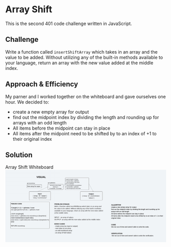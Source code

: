 # Array Shift
This is the second 401 code challenge written in JavaScript.

## Challenge
Write a function called `insertShiftArray` which takes in an array and the value to be added. Without utilizing any of the built-in methods available to your language, return an array with the new value added at the middle index.


## Approach & Efficiency
My parner and I worked together on the whiteboard and gave ourselves one hour. We decided to:
- create a new empty array for output 
- find out the midpoint index by dividing the length and rounding up for arrays with an odd length
- All items before the midpoint can stay in place
- All items after the midpoint need to be shifted by to an index of +1 to their original index

## Solution
Array Shift Whiteboard
![Array Shift Whiteboard](../../../assets/arrayShift.jpeg)